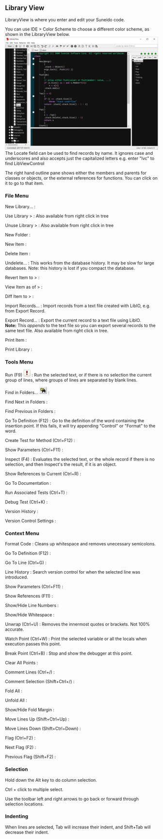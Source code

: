 ## Library View

LibraryView is where you enter and edit your Suneido code.

You can use IDE > Color Scheme to choose a different color scheme, as shown in the LibraryView below.
![](<../res/libview.png>)
The Locate field can be used to find records by name. It ignores case and underscores and also accepts just the capitalized letters e.g. enter "lvc" to find LibViewControl

The right hand outline pane shows either the members and parents for classes or objects, or the external references for functions. You can click on it to go to that item.

### File Menu
New Library...
: 

Use Library >
: Also available from right click in tree

Unuse Library >
: Also available from right click in tree

New Folder
: 

New Item
: 

Delete Item
: 

Undelete...
: This works from the database history. It may be slow for large databases. Note: this history is lost if you compact the database.

Revert Item to >
: 

View Item as of >
: 

Diff Item to >
: 

Import Records...
: Import records from a text file created with LibIO, e.g. from Export Record.

Export Record...
: Export the current record to a text file using LibIO.   
**Note:** This *appends* to the text file so you can export several records to the same text file.
Also available from right click in tree.

Print Item
: 

Print Library
: 

### Tools Menu
Run (F9) ![](<../res/runbutton.png>)
: Run the selected text, or if there is no selection the current group of lines, where groups of lines are separated by blank lines.

Find in Folders... ![](<../res/findinfoldersbutton.png>)
: 

Find Next in Folders
: 

Find Previous in Folders
: 

Go To Definition (F12)
: Go to the definition of the word containing the insertion point.
If this fails, it will try appending "Control" or "Format" to the word.

Create Test for Method (Ctrl+F12)
: 

Show Parameters (Ctrl+F11)
: 

Inspect (F4)
: Evaluates the selected text, or the whole record if there is no selection,
and then Inspect's the result, if it is an object.

Show References to Current (Ctrl+R)
: 

Go To Documentation
: 

Run Associated Tests (Ctrl+T)
: 

Debug Test (Ctrl+K)
: 

Version History
: 

Version Control Settings
: 

### Context Menu
Format Code
: Cleans up whitespace and removes unecessary semicolons.

Go To Definition (F12)
: 

Go To Line (Ctrl+G)
: 

Line History
: Search version control for when the selected line was introduced.

Show Parameters (Ctrl+F11)
: 

Show References (F11)
: 

Show/Hide Line Numbers
: 

Show/Hide Whitespace
: 

Unwrap (Ctrl+U)
: Removes the innermost quotes or brackets. Not 100% accurate.

Watch Point (Ctrl+W)
: Print the selected variable or all the locals when execution passes this point.

Break Point (Ctrl+B)
: Stop and show the debugger at this point.

Clear All Points
: 

Comment Lines (Ctrl+/)
: 

Comment Selection (Shift+Ctrl+/)
: 

Fold All
: 

Unfold All
: 

Show/Hide Fold Margin
: 

Move Lines Up (Shift+Ctrl+Up)
: 

Move Lines Down (Shift+Ctrl+Down)
: 

Flag (Ctrl+F2)
: 

Next Flag (F2)
: 

Previous Flag (Shift+F2)
: 

### Selection

Hold down the Alt key to do column selection.

Ctrl + click to multiple select.

Use the toolbar left and right arrows to go back or forward through selection locations.

### Indenting

When lines are selected, Tab will increase their indent, and Shift+Tab will decrease their indent.